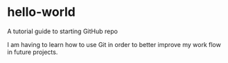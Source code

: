 # hello-world
A tutorial guide to starting GitHub repo

I am having to learn how to use Git in order to better improve my work flow in future projects.
